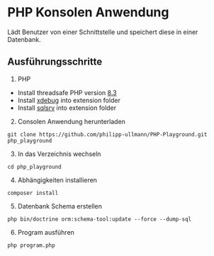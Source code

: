 # PHP Konsolen Anwendung

Lädt Benutzer von einer Schnittstelle und speichert diese in einer Datenbank.

## Ausführungsschritte

1. PHP

* Install threadsafe PHP version [8.3](https://windows.php.net/downloads/releases/php-8.3.16-Win32-vs16-x64.zip)
* Install [xdebug](https://xdebug.org/files/php_xdebug-3.4.1-8.3-ts-vs16-x86_64.dll) into extension folder
* Install [sqlsrv](https://go.microsoft.com/fwlink/?linkid=2258816) into extension folder

2. Consolen Anwendung herunterladen

```
git clone https://github.com/philipp-ullmann/PHP-Playground.git php_playground
```

3. In das Verzeichnis wechseln

```
cd php_playground
```

4. Abhängigkeiten installieren

```
composer install
```

5. Datenbank Schema erstellen

```
php bin/doctrine orm:schema-tool:update --force --dump-sql
```

6. Program ausführen

```
php program.php
```